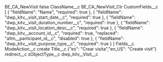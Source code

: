 <?xml version="1.0" encoding="UTF-8"?>
<CustomMetadata xmlns="http://soap.sforce.com/2006/04/metadata" xmlns:xsi="http://www.w3.org/2001/XMLSchema-instance" xmlns:xsd="http://www.w3.org/2001/XMLSchema">
    <label>BE_CA_NewVisit</label>
    <protected>false</protected>
    <values>
        <field>ClassName__c</field>
        <value xsi:type="xsd:string">BE_CA_NewVisit_Ctr</value>
    </values>
    <values>
        <field>CustomFields__c</field>
        <value xsi:type="xsd:string">[
    {
        &quot;fieldName&quot;: &quot;Name&quot;,
        &quot;required&quot;: true
    },
    {
        &quot;fieldName&quot;: &quot;dwp_kitv__visit_start_date__c&quot;,
        &quot;required&quot;: true
    },
    {
        &quot;fieldName&quot;: &quot;dwp_kitv__visit_duration_number__c&quot;,
        &quot;required&quot;: true
    },
    {
        &quot;fieldName&quot;: &quot;dwp_kitv__visit_location_desc__c&quot;,
        &quot;required&quot;: true
    },
    {
        &quot;fieldName&quot;: &quot;dwp_kitv__account_id__c&quot;,
        &quot;required&quot;: true,
        &quot;replaced&quot;: &quot;altm__participant_id__c&quot;,
        &quot;disabled&quot;: true
    },
    {
        &quot;fieldName&quot;: &quot;dwp_kitv__visit_purpose_type__c&quot;,
        &quot;required&quot;: true
    }
]</value>
    </values>
    <values>
        <field>Fields__c</field>
        <value xsi:nil="true"/>
    </values>
    <values>
        <field>ModeAction__c</field>
        <value xsi:type="xsd:string">create</value>
    </values>
    <values>
        <field>Title__c</field>
        <value xsi:type="xsd:string">{&quot;es&quot;: &quot;Crear visita&quot;,&quot;en_US&quot;: &quot;Create visit&quot;}</value>
    </values>
    <values>
        <field>redirect__c</field>
        <value xsi:nil="true"/>
    </values>
    <values>
        <field>sObjectType__c</field>
        <value xsi:type="xsd:string">dwp_kitv__Visit__c</value>
    </values>
</CustomMetadata>
